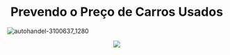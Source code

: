 # <h1 align="center"> Prevendo o Preço de Carros Usados </h1>
![autohandel-3100637_1280](https://github.com/ingoreichertjr/car_predictions/assets/80931224/4551ecd2-02be-401a-9d28-360f67f51027)

<p align="center">
<img loading="lazy" src="http://img.shields.io/static/v1?label=STATUS&message=EM%20DESENVOLVIMENTO&color=GREEN&style=for-the-badge"/>
</p>

